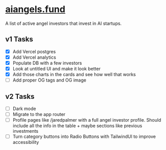 # [aiangels.fund](https://www.aiangels.fund)

A list of active angel investors that invest in AI startups.

## v1 Tasks

- [x] Add Vercel postgres
- [x] Add Vercel analytics
- [x] Populate DB with a few investors
- [x] Look at untitled UI and make it look better
- [x] Add those charts in the cards and see how well that works
- [ ] Add proper OG tags and OG image

## v2 Tasks

- [ ] Dark mode
- [ ] Migrate to the app router
- [ ] Profile pages like /jaredpalmer with a full angel investor profile. Should include all the info in the table + maybe sections like previous investments
- [ ] Turn category buttons into Radio Buttons with TailwindUI to improve accessibility
